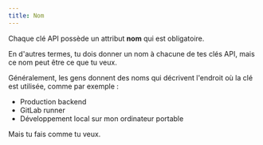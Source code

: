 ```yaml
---
title: Nom
---
```


Chaque clé API possède un attribut **nom** qui est obligatoire.

En d'autres termes, tu dois donner un nom à chacune de tes clés API, mais ce nom peut être ce que tu veux.

Généralement, les gens donnent des noms qui décrivent l'endroit où la clé est utilisée, comme par exemple :

- Production backend
- GitLab runner
- Développement local sur mon ordinateur portable

Mais tu fais comme tu veux.

